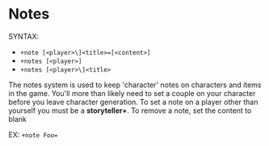# Notes

SYNTAX:

- `+note [<player>\]<title>=[<content>]`
- `+notes [<player>]`
- `+notes [<player>\]<title>`

The notes system is used to keep 'character' notes on characters and items in
the game. You'll more than likely need to set a couple on your character before
you leave character generation. To set a note on a player other than yourself
you must be a **storyteller+**. To remove a note, set the content to blank

EX: `+note Foo=`
